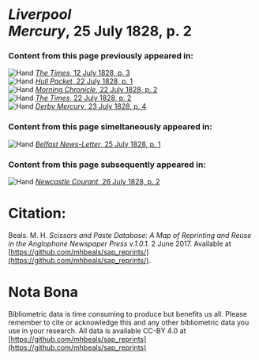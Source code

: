 # *Liverpool Mercury*, 25 July 1828, p. 2  
  
### Content from this page previously appeared in:  
![Hand](http://scissorsandpaste.net/wp-content/uploads/2017/06/smallhandpointer.png) [*The Times*, 12 July 1828, p. 3](https://mhbeals.github.io/sap_html/The-Times/The-Times-12-July-1828-p-3)  
![Hand](http://scissorsandpaste.net/wp-content/uploads/2017/06/smallhandpointer.png) [*Hull Packet*, 22 July 1828, p. 1](https://mhbeals.github.io/sap_html/Hull-Packet/Hull-Packet-22-July-1828-p-1)  
![Hand](http://scissorsandpaste.net/wp-content/uploads/2017/06/smallhandpointer.png) [*Morning Chronicle*, 22 July 1828, p. 2](https://mhbeals.github.io/sap_html/Morning-Chronicle/Morning-Chronicle-22-July-1828-p-2)  
![Hand](http://scissorsandpaste.net/wp-content/uploads/2017/06/smallhandpointer.png) [*The Times*, 22 July 1828, p. 2](https://mhbeals.github.io/sap_html/The-Times/The-Times-22-July-1828-p-2)  
![Hand](http://scissorsandpaste.net/wp-content/uploads/2017/06/smallhandpointer.png) [*Derby Mercury*, 23 July 1828, p. 4](https://mhbeals.github.io/sap_html/Derby-Mercury/Derby-Mercury-23-July-1828-p-4)  
  
### Content from this page simeltaneously appeared in:  
![Hand](http://scissorsandpaste.net/wp-content/uploads/2017/06/smallhandpointer.png) [*Belfast News-Letter*, 25 July 1828, p. 1](https://mhbeals.github.io/sap_html/Belfast-News-Letter/Belfast-News-Letter-25-July-1828-p-1)  
  
### Content from this page subsequently appeared in:  
![Hand](http://scissorsandpaste.net/wp-content/uploads/2017/06/smallhandpointer.png) [*Newcastle Courant*, 26 July 1828, p. 2](https://mhbeals.github.io/sap_html/Newcastle-Courant/Newcastle-Courant-26-July-1828-p-2)  


# Citation: 

Beals. M. H. *Scissors and Paste Database: A Map of Reprinting and Reuse in the Anglophone Newspaper Press v.1.0.1.* 2 June 2017. Available at [https://github.com/mhbeals/sap_reprints/](https://github.com/mhbeals/sap_reprints/). 

# Nota Bona

Bibliometric data is time consuming to produce but benefits us all. Please remember to cite or acknowledge this and any other bibliometric data you use in your research. All data is available CC-BY 4.0 at [https://github.com/mhbeals/sap_reprints](https://github.com/mhbeals/sap_reprints)